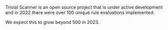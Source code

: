 Trivial Scanner is an open source project that is under active development and
in 2022 there were over 100 unique rule evaluations implemented.

We expect this to grow beyond 500 in 2023.
